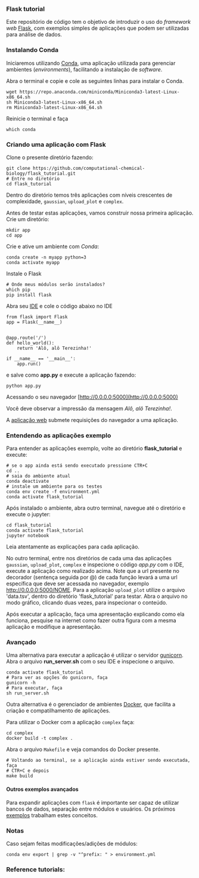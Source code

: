### Flask tutorial 

Este repositório de código tem o objetivo de introduzir o uso do _framework web_ [Flask](https://www.palletsprojects.com/p/flask/), com exemplos simples de aplicações que podem ser utilizadas para análise de dados.

### Instalando Conda 

Iniciaremos utilizando [Conda](https://docs.conda.io/en/latest/), uma aplicação utilizada para gerenciar ambientes (_environments_), facilitando a instalação de _software_.

Abra o terminal e copie e cole as seguintes linhas para instalar o Conda.

```
wget https://repo.anaconda.com/miniconda/Miniconda3-latest-Linux-x86_64.sh
sh Miniconda3-latest-Linux-x86_64.sh
rm Miniconda3-latest-Linux-x86_64.sh
```

Reinicie o terminal e faça

```
which conda
```

### Criando uma aplicação com Flask

Clone o presente diretório fazendo:

```
git clone https://github.com/computational-chemical-biology/flask_tutorial.git
# Entre no diretório
cd flask_tutorial
```

Dentro do diretório temos três aplicações com níveis crescentes de complexidade, `gaussian`, `upload_plot` e `complex`.

Antes de testar estas aplicações, vamos construir nossa primeira aplicação. Crie um diretório:

```
mkdir app
cd app
```
Crie e ative um ambiente com _Conda_:

```
conda create -n myapp python=3
conda activate myapp
```

Instale o Flask

```
# Onde meus módulos serão instalados?
which pip
pip install flask
```

Abra seu [IDE](https://www.sublimetext.com/) e cole o código abaixo no IDE

```
from flask import Flask
app = Flask(__name__)


@app.route('/')
def hello_world():
    return 'Alô, alô Terezinha!'

if __name__ == '__main__':
    app.run()
```

e salve como **app.py** e execute a aplicação fazendo:

```
python app.py
```

Acessando o seu navegador [http://0.0.0.0:5000](http://0.0.0.0:5000)

Você deve observar a impressão da mensagem _Alô, alô Terezinha!_.

A [aplicação web](http://pythonclub.com.br/what-the-flask-pt-1-introducao-ao-desenvolvimento-web-com-python.html) submete requisições do navegador a uma aplicação. 


### Entendendo as aplicações exemplo

Para entender as aplicações exemplo, volte ao diretório __flask_tutorial__ e execute:

```
# se o app ainda está sendo executado pressione CTR+C
cd ..
# saia do ambiente atual
conda deactivate
# instale um ambiente para os testes
conda env create -f environment.yml
conda activate flask_tutorial
```

Após instalado o ambiente, abra outro terminal, navegue até o diretório e execute o jupyter:

```
cd flask_tutorial
conda activate flask_tutorial
jupyter notebook
```

Leia atentamente as explicações para cada aplicação.

No outro terminal, entre nos diretórios de cada uma das aplicações `gaussian`, `upload_plot`, `complex` e inspecione o código _app.py_ com o IDE, execute a aplicação como realizado acima. Note que a url presente no decorador (sentença seguida por @) de cada função levará a uma url específica que deve ser acessada no navegador, exemplo http://0.0.0.0:5000/NOME. Para a aplicação `upload_plot` utilize o arquivo 'data.tsv', dentro do diretório 'flask_tutorial' para testar. Abra o arquivo no modo gráfico, clicando duas vezes, para inspecionar o conteúdo.

Após executar a aplicação, faça uma apresentação explicando como ela funciona, pesquise na internet como fazer outra figura com a mesma aplicação e modifique a apresentação.


### Avançado

Uma alternativa para executar a aplicação é utilizar o servidor [gunicorn](https://gunicorn.org/). Abra o arquivo __run_server.sh__ com o seu IDE e inspecione o arquivo. 

```
conda activate flask_tutorial
# Para ver as opções do gunicorn, faça
gunicorn -h
# Para executar, faça
sh run_server.sh
```

Outra alternativa é o gerenciador de ambientes [Docker](https://www.docker.com/), que facilita a criação e compatilhamento de aplicações.

Para utilizar o Docker com a aplicação `complex` faça:

```
cd complex
docker build -t complex .
```

Abra o arquivo `Makefile` e veja comandos do Docker presente. 

```
# Voltando ao terminal, se a aplicação ainda estiver sendo executada, faça
# CTR+C e depois
make build
```

#### Outros exemplos avançados

Para expandir aplicações com `flask` é importante ser capaz de utilizar bancos de dados, separação entre módulos e usuários. Os próximos [exemplos](advanced_topics/README.md) trabalham estes conceitos.

### Notas

Caso sejam feitas modificações/adições de módulos:

```
conda env export | grep -v "^prefix: " > environment.yml
```

### Reference tutorials:

